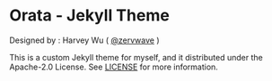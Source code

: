 # Orata - Jekyll Theme

Designed by : Harvey Wu ( [@zervwave](https://github.com/zervwave) )

This is a custom Jekyll theme for myself, and it distributed under the Apache-2.0 License. See [LICENSE](LICENSE) for more information.  
